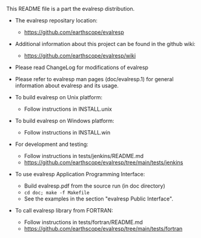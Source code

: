 
This README file is a part the evalresp distribution.

- The evalresp repositary location:
   * https://github.com/earthscope/evalresp

- Additional information about this project can be found in the
  github wiki:
   * https://github.com/earthscope/evalresp/wiki

- Please read ChangeLog for modifications of evalresp

- Please refer to evalresp man pages (doc/evalresp.1) for general
  information about evalresp and its usage.

- To build evalresp on Unix platform:
   * Follow instructions in INSTALL.unix
     
- To build evalresp on Windows platform:
   * Follow instructions in INSTALL.win

- For development and testing:
   * Follow instructions in tests/jenkins/README.md
   * https://github.com/earthscope/evalresp/tree/main/tests/jenkins

- To use evalresp Application Programming Interface:
   * Build evalresp.pdf from the source run (in doc directory)
   * `cd doc; make -f Makefile`
   * See the examples in the section "evalresp Public Interface".

- To call evalresp library from FORTRAN:
   * Follow instructions in tests/fortran/README.md
   * https://github.com/earthscope/evalresp/tree/main/tests/fortran
